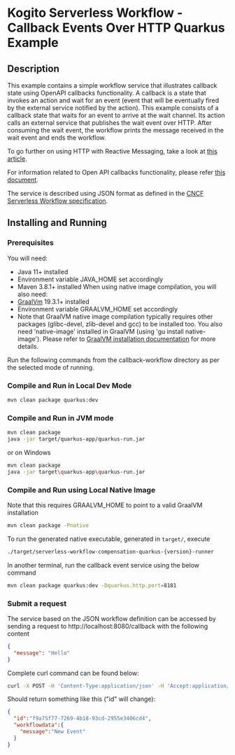 # Kogito Serverless Workflow - Callback Events Over HTTP Quarkus Example

## Description

This example contains a simple workflow service that illustrates callback state using OpenAPI callbacks functionality.
A callback is a state that invokes an action and wait for an event (event that will be eventually fired by the external service notified by the action).
This example consists of a callback state that waits for an event to arrive at the wait channel. Its action calls an external service that publishes the wait event over HTTP.
After consuming the wait event, the workflow prints the message received in the wait event and ends the workflow.

To go further on using HTTP with Reactive Messaging, take a look at [this article](https://quarkiverse.github.io/quarkiverse-docs/quarkus-reactive-messaging-http/dev/reactive-messaging-http.html).

For information related to Open API callbacks functionality, please refer [this document](https://swagger.io/docs/specification/callbacks/).

The service is described using JSON format as defined in the 
[CNCF Serverless Workflow specification](https://github.com/serverlessworkflow/specification).


## Installing and Running

### Prerequisites
 
You will need:
  - Java 11+ installed
  - Environment variable JAVA_HOME set accordingly
  - Maven 3.8.1+ installed
    When using native image compilation, you will also need:
  - [GraalVm](https://www.graalvm.org/downloads/) 19.3.1+ installed
  - Environment variable GRAALVM_HOME set accordingly
  - Note that GraalVM native image compilation typically requires other packages (glibc-devel, zlib-devel and gcc) to be installed too.  You also need 'native-image' installed in GraalVM (using 'gu install native-image'). Please refer to [GraalVM installation documentation](https://www.graalvm.org/docs/reference-manual/aot-compilation/#prerequisites) for more details.
  
Run the following commands from the callback-workflow directory as per the selected mode of running.
### Compile and Run in Local Dev Mode

```sh
mvn clean package quarkus:dev
```

### Compile and Run in JVM mode

```sh
mvn clean package 
java -jar target/quarkus-app/quarkus-run.jar
```

or on Windows

```sh
mvn clean package
java -jar target\quarkus-app\quarkus-run.jar
```

### Compile and Run using Local Native Image
Note that this requires GRAALVM_HOME to point to a valid GraalVM installation

```sh
mvn clean package -Pnative
```

To run the generated native executable, generated in `target/`, execute

```sh
./target/serverless-workflow-compensation-quarkus-{version}-runner
```
 In another terminal, run the callback event service using the below command

```sh
mvn clean package quarkus:dev -Dquarkus.http.port=8181
```

### Submit a request

The service based on the JSON workflow definition can be accessed by sending a request to http://localhost:8080/callback
with the following content

```json
{
  "message": "Hello"
}
```

Complete curl command can be found below:

```sh
curl -X POST -H 'Content-Type:application/json' -H 'Accept:application/json' -d '{"message": "Hello"}' http://localhost:8080/callback
```

Should return something like this ("id" will change):

```json
{
  "id":"f9a75f77-7269-4b18-93cd-2955e3406cd4",
  "workflowdata":{
    "message":"New Event"
  }
}
```